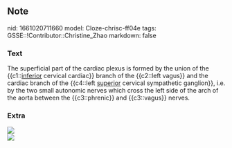 ## Note
nid: 1661020711660
model: Cloze-chrisc-ff04e
tags: GSSE::!Contributor::Christine_Zhao
markdown: false

### Text
<div>
  <div>
    <div>
      The superficial part of the cardiac plexus is formed by the
      union of the {{c1::<u>inferior</u> cervical cardiac}} branch
      of the {{c2::left vagus}} and the cardiac branch of the
      {{c4::left <u>superior</u> cervical sympathetic ganglion}},
      i.e. by the two small autonomic nerves which cross the left
      side of the arch of the aorta between the {{c3::phrenic}} and
      {{c3::vagus}} nerves.
    </div>
  </div>
</div>

### Extra
<img src="Screen%20Shot%202021-06-03%20at%202.52.18%20pm.png">
<div><img src="060717_0938_NERVEPROVID1.jpg"></div>

